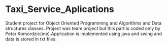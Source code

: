 # Taxi_Service_Aplications
Student project for Object Oriented Programming and Algorithms and Data structures classes. Project was team project but this part is coded only by Petar Komordzic(me).Application is implemented using java and swing and data is stored in txt files.

